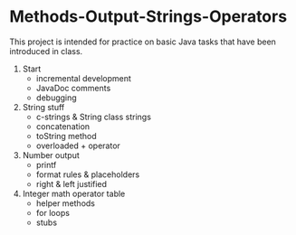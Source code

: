 # Methods-Output-Strings-Operators
This project is intended for practice on basic Java tasks that have been introduced in class.

1. Start
   - incremental development
   - JavaDoc comments
   - debugging
2. String stuff
   - c-strings & String class strings
   - concatenation
   - toString method
   - overloaded + operator
3. Number output
   - printf
   - format rules & placeholders
   - right & left justified
4. Integer math operator table
   - helper methods
   - for loops
   - stubs
